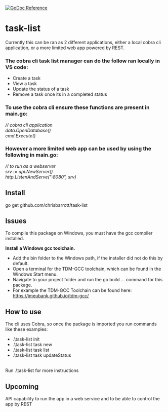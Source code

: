 [![GoDoc Reference](https://godoc.org/github.com/mattn/go-sqlite3?status.svg)](http://godoc.org/github.com/mattn/go-sqlite3)

# task-list
Currently this can be ran as 2 different applications, either a local cobra cli application, or a more limited web app powered by REST. <br>

### The cobra cli task list manager can do the follow ran locally in VS code:
- Create a task
- View a task
- Update the status of a task
- Remove a task once its in a completed status
<p>
 
 ### To use the cobra cli ensure these functions are present in main.go:<br>
<i> 	// cobra cli application<br>
	data.OpenDatabase()<br>
	cmd.Execute()<br></i> 
<p>
 
### However a more limited web app can be used by using the following in main.go: <br>
 <i> // to run as a webserver<br>
 srv := api.NewServer()<br>
 http.ListenAndServe(":8080", srv)<br></i>
 <p>

## Install
go get github.com/chrisbarrott/task-list

## Issues
To compile this package on Windows, you must have the gcc compiler installed.

<b>Install a Windows gcc toolchain. </b><br>
- Add the bin folder to the Windows path, if the installer did not do this by default.<br>
- Open a terminal for the TDM-GCC toolchain, which can be found in the Windows Start menu.<br>
- Navigate to your project folder and run the go build ... command for this package.<br>
- For example the TDM-GCC Toolchain can be found here: https://jmeubank.github.io/tdm-gcc/<br>

## How to use
The cli uses Cobra, so once the package is imported you run commands like these examples:
- .\task-list init
- .\task-list task new
- .\task-list task list
- .\task-list task updateStatus

<br>
 Run .\task-list for more instructions
 
 ## Upcoming
 API capability to run the app in a web service and to be able to control the app by REST
